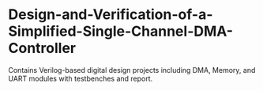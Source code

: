 # Design-and-Verification-of-a-Simplified-Single-Channel-DMA-Controller
Contains Verilog-based digital design projects including DMA, Memory, and UART modules with testbenches and report.
